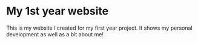 # My 1st year website
This is my website I created for my first year project. It shows my personal development as well as a bit about me!
